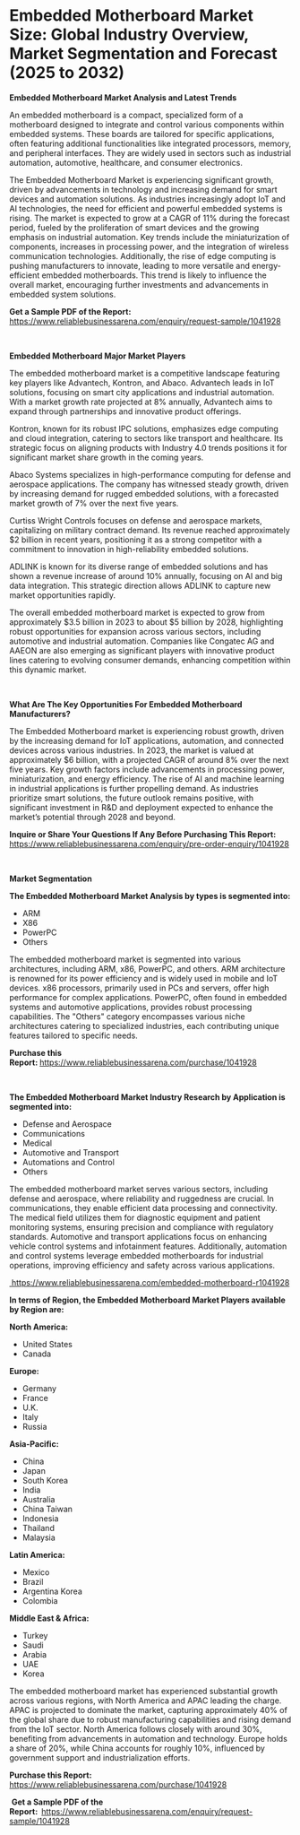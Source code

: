 <p><h1>Embedded Motherboard Market Size: Global Industry Overview, Market Segmentation and Forecast (2025 to 2032)</h1></p><p><strong>Embedded Motherboard Market Analysis and Latest Trends</strong></p>
<p><p>An embedded motherboard is a compact, specialized form of a motherboard designed to integrate and control various components within embedded systems. These boards are tailored for specific applications, often featuring additional functionalities like integrated processors, memory, and peripheral interfaces. They are widely used in sectors such as industrial automation, automotive, healthcare, and consumer electronics. </p><p>The Embedded Motherboard Market is experiencing significant growth, driven by advancements in technology and increasing demand for smart devices and automation solutions. As industries increasingly adopt IoT and AI technologies, the need for efficient and powerful embedded systems is rising. The market is expected to grow at a CAGR of 11% during the forecast period, fueled by the proliferation of smart devices and the growing emphasis on industrial automation. Key trends include the miniaturization of components, increases in processing power, and the integration of wireless communication technologies. Additionally, the rise of edge computing is pushing manufacturers to innovate, leading to more versatile and energy-efficient embedded motherboards. This trend is likely to influence the overall market, encouraging further investments and advancements in embedded system solutions.</p></p>
<p><strong>Get a Sample PDF of the Report:&nbsp;</strong> <a href="https://www.reliablebusinessarena.com/enquiry/request-sample/1041928?utm_campaign=3035&utm_medium=2&utm_source=Github&utm_content=ia&utm_term=15042025&utm_id=embedded-motherboard">https://www.reliablebusinessarena.com/enquiry/request-sample/1041928</a></p>
<p>&nbsp;</p>
<p><strong>Embedded Motherboard Major Market Players</strong></p>
<p><p>The embedded motherboard market is a competitive landscape featuring key players like Advantech, Kontron, and Abaco. Advantech leads in IoT solutions, focusing on smart city applications and industrial automation. With a market growth rate projected at 8% annually, Advantech aims to expand through partnerships and innovative product offerings.</p><p>Kontron, known for its robust IPC solutions, emphasizes edge computing and cloud integration, catering to sectors like transport and healthcare. Its strategic focus on aligning products with Industry 4.0 trends positions it for significant market share growth in the coming years.</p><p>Abaco Systems specializes in high-performance computing for defense and aerospace applications. The company has witnessed steady growth, driven by increasing demand for rugged embedded solutions, with a forecasted market growth of 7% over the next five years.</p><p>Curtiss Wright Controls focuses on defense and aerospace markets, capitalizing on military contract demand. Its revenue reached approximately $2 billion in recent years, positioning it as a strong competitor with a commitment to innovation in high-reliability embedded solutions.</p><p>ADLINK is known for its diverse range of embedded solutions and has shown a revenue increase of around 10% annually, focusing on AI and big data integration. This strategic direction allows ADLINK to capture new market opportunities rapidly.</p><p>The overall embedded motherboard market is expected to grow from approximately $3.5 billion in 2023 to about $5 billion by 2028, highlighting robust opportunities for expansion across various sectors, including automotive and industrial automation. Companies like Congatec AG and AAEON are also emerging as significant players with innovative product lines catering to evolving consumer demands, enhancing competition within this dynamic market.</p></p>
<p>&nbsp;</p>
<p><strong>What Are The Key Opportunities For Embedded Motherboard Manufacturers?</strong></p>
<p><p>The Embedded Motherboard market is experiencing robust growth, driven by the increasing demand for IoT applications, automation, and connected devices across various industries. In 2023, the market is valued at approximately $6 billion, with a projected CAGR of around 8% over the next five years. Key growth factors include advancements in processing power, miniaturization, and energy efficiency. The rise of AI and machine learning in industrial applications is further propelling demand. As industries prioritize smart solutions, the future outlook remains positive, with significant investment in R&D and deployment expected to enhance the market’s potential through 2028 and beyond.</p></p>
<p><strong>Inquire or Share Your Questions If Any Before Purchasing This Report:</strong> <a href="https://www.reliablebusinessarena.com/enquiry/pre-order-enquiry/1041928?utm_campaign=3035&utm_medium=2&utm_source=Github&utm_content=ia&utm_term=15042025&utm_id=embedded-motherboard">https://www.reliablebusinessarena.com/enquiry/pre-order-enquiry/1041928</a></p>
<p>&nbsp;</p>
<p><strong>Market Segmentation</strong></p>
<p><strong>The Embedded Motherboard Market Analysis by types is segmented into:</strong></p>
<p><ul><li>ARM</li><li>X86</li><li>PowerPC</li><li>Others</li></ul></p>
<p><p>The embedded motherboard market is segmented into various architectures, including ARM, x86, PowerPC, and others. ARM architecture is renowned for its power efficiency and is widely used in mobile and IoT devices. x86 processors, primarily used in PCs and servers, offer high performance for complex applications. PowerPC, often found in embedded systems and automotive applications, provides robust processing capabilities. The "Others" category encompasses various niche architectures catering to specialized industries, each contributing unique features tailored to specific needs.</p></p>
<p><strong>Purchase this Report:&nbsp;</strong><a href="https://www.reliablebusinessarena.com/purchase/1041928?utm_campaign=3035&utm_medium=2&utm_source=Github&utm_content=ia&utm_term=15042025&utm_id=embedded-motherboard">https://www.reliablebusinessarena.com/purchase/1041928</a></p>
<p>&nbsp;</p>
<p><strong>The Embedded Motherboard Market Industry Research by Application is segmented into:</strong></p>
<p><ul><li>Defense and Aerospace</li><li>Communications</li><li>Medical</li><li>Automotive and Transport</li><li>Automations and Control</li><li>Others</li></ul></p>
<p><p>The embedded motherboard market serves various sectors, including defense and aerospace, where reliability and ruggedness are crucial. In communications, they enable efficient data processing and connectivity. The medical field utilizes them for diagnostic equipment and patient monitoring systems, ensuring precision and compliance with regulatory standards. Automotive and transport applications focus on enhancing vehicle control systems and infotainment features. Additionally, automation and control systems leverage embedded motherboards for industrial operations, improving efficiency and safety across various applications.</p></p>
<p><a href="https://www.reliablebusinessarena.com/embedded-motherboard-r1041928?utm_campaign=3035&utm_medium=2&utm_source=Github&utm_content=ia&utm_term=15042025&utm_id=embedded-motherboard">&nbsp;https://www.reliablebusinessarena.com/embedded-motherboard-r1041928</a></p>
<p><strong>In terms of Region, the Embedded Motherboard Market Players available by Region are:</strong></p>
<p>
    <p> <strong> North America: </strong>
        <ul>
            <li>United States</li>
            <li>Canada</li>
        </ul>
        </p> 
    <p> <strong> Europe: </strong>
        <ul>
            <li>Germany</li>
            <li>France</li>
            <li>U.K.</li>
            <li>Italy</li>
            <li>Russia</li>
        </ul>
        </p> 
    <p> <strong> Asia-Pacific: </strong>
        <ul>
            <li>China</li>
            <li>Japan</li>
            <li>South Korea</li>
            <li>India</li>
            <li>Australia</li>
            <li>China Taiwan</li>
            <li>Indonesia</li>
            <li>Thailand</li>
            <li>Malaysia</li>
        </ul>
        </p> 
    <p> <strong> Latin America: </strong>
        <ul>
            <li>Mexico</li>
            <li>Brazil</li>
            <li>Argentina Korea</li>
            <li>Colombia</li>
        </ul>
        </p> 
    <p> <strong> Middle East & Africa: </strong>
        <ul>
            <li>Turkey</li>
            <li>Saudi</li>
            <li>Arabia</li>
            <li>UAE</li>
            <li>Korea</li>
        </ul>
    </p>
    </p>
<p><p>The embedded motherboard market has experienced substantial growth across various regions, with North America and APAC leading the charge. APAC is projected to dominate the market, capturing approximately 40% of the global share due to robust manufacturing capabilities and rising demand from the IoT sector. North America follows closely with around 30%, benefiting from advancements in automation and technology. Europe holds a share of 20%, while China accounts for roughly 10%, influenced by government support and industrialization efforts.</p></p>
<p><strong>Purchase this Report: </strong><a href="https://www.reliablebusinessarena.com/purchase/1041928?utm_campaign=3035&utm_medium=2&utm_source=Github&utm_content=ia&utm_term=15042025&utm_id=embedded-motherboard">https://www.reliablebusinessarena.com/purchase/1041928</a></p>
<p>&nbsp;<strong>Get a Sample PDF of the Report:&nbsp;&nbsp;</strong><a href="https://www.reliablebusinessarena.com/enquiry/request-sample/1041928?utm_campaign=3035&utm_medium=2&utm_source=Github&utm_content=ia&utm_term=15042025&utm_id=embedded-motherboard">https://www.reliablebusinessarena.com/enquiry/request-sample/1041928</a></p>
<p><strong></strong></p>
<p><p></p><p></p><p></p></p>
